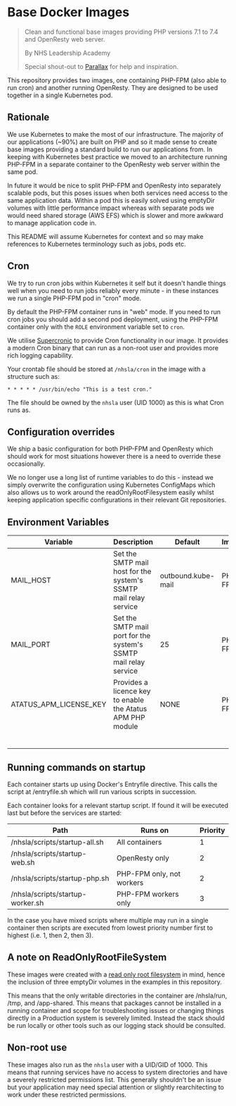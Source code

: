 # Base Docker Images

> Clean and functional base images providing PHP versions 7.1 to 7.4 and OpenResty web server.
>
> By NHS Leadership Academy
>
> Special shout-out to [Parallax](https://parall.ax) for help and inspiration.

This repository provides two images, one containing PHP-FPM (also able to run cron) and another running OpenResty. They are designed to be used together in a single Kubernetes pod.

## Rationale

We use Kubernetes to make the most of our infrastructure. The majority of our applications (~90%) are built on PHP and so it made sense to create base images providing a standard build to run our applications from. In keeping with Kubernetes best practice we moved to an architecture running PHP-FPM in a separate container to the OpenResty web server within the same pod.

In future it would be nice to split PHP-FPM and OpenResty into separately scalable pods, but this poses issues when both services need access to the same application data. Within a pod this is easily solved using emptyDir volumes with little performance impact whereas with separate pods we would need shared storage (AWS EFS) which is slower and more awkward to manage application code in.

This README will assume Kubernetes for context and so may make references to Kubernetes terminology such as jobs, pods etc.

## Cron

We try to run cron jobs within Kubernetes it self but it doesn't handle things well when you need to run jobs reliably every minute - in these instances we run a single PHP-FPM pod in "cron" mode.

By default the PHP-FPM container runs in "web" mode. If you need to run cron jobs you should add a second pod deployment, using the PHP-FPM container only with the `ROLE` environment variable set to `cron`.

We utilise [Supercronic](https://github.com/aptible/supercronic) to provide Cron functionality in our image. It provides a modern Cron binary that can run as a non-root user and provides more rich logging capability.

Your crontab file should be stored at `/nhsla/cron` in the image with a structure such as:

`* * * * * /usr/bin/echo "This is a test cron."`

The file should be owned by the `nhsla` user (UID 1000) as this is what Cron runs as.

## Configuration overrides

We ship a basic configuration for both PHP-FPM and OpenResty which should work for most situations however there is a need to override these occasionally.

We no longer use a long list of runtime variables to do this - instead we simply overwrite the configuration using Kubernetes ConfigMaps which also allows us to work around the readOnlyRootFilesystem easily whilst keeping application specific configurations in their relevant Git repositories.

## Environment Variables

|Variable      |Description      |Default      |Image      |      |
| ---- | ---- | ---- | ---- | ---- |
| MAIL_HOST | Set the SMTP mail host for the system's SSMTP mail relay service | outbound.kube-mail |PHP-FPM      |      |
| MAIL_PORT | Set the SMTP mail port for the system's SSMTP mail relay service | 25 |PHP-FPM      |      |
| ATATUS_APM_LICENSE_KEY     | Provides a licence key to enable the Atatus APM PHP module      | NONE      |PHP-FPM      |      |
|      |      |      |      |      |
|      |      |      |      |      |
|      |      |      |      |      |
|      |      |      |      |      |
|      |      |      |      |      |
|      |      |      |      |      |

## Running commands on startup

Each container starts up using Docker's Entryfile directive. This calls the script at /entryfile.sh which will run various scripts in succession.

Each container looks for a relevant startup script. If found it will be executed last but before the services are started:

| Path               | Runs on                   | Priority |
| ------------------ | ------------------------- | -------- |
| /nhsla/scripts/startup-all.sh    | All containers            | 1        |
| /nhsla/scripts/startup-web.sh    | OpenResty only            | 2        |
| /nhsla/scripts/startup-php.sh    | PHP-FPM only, not workers | 2        |
| /nhsla/scripts/startup-worker.sh | PHP-FPM workers only      | 3        |

In the case you have mixed scripts where multiple may run in a single container then scripts are executed from lowest priority number first to highest (i.e. 1, then 2, then 3).

## A note on ReadOnlyRootFileSystem

These images were created with a [read only root filesystem](https://kubernetes.io/docs/concepts/policy/pod-security-policy/) in mind, hence the inclusion of three emptyDir volumes in the examples in this repository.

This means that the only writable directories in the container are /nhsla/run, /tmp, and /app-shared. This means that packages cannot be installed in a running container and scope for troubleshooting issues or changing things directly in a Production system is severely limited. Instead the stack should be run locally or other tools such as our logging stack should be consulted.

## Non-root use

These images also run as the `nhsla` user with a UID/GID of 1000. This means that running services have no access to system directories and have a severely restricted permissions list. This generally shouldn't be an issue but your application may need special attention or slightly rearchitecting to work under these restricted permissions.